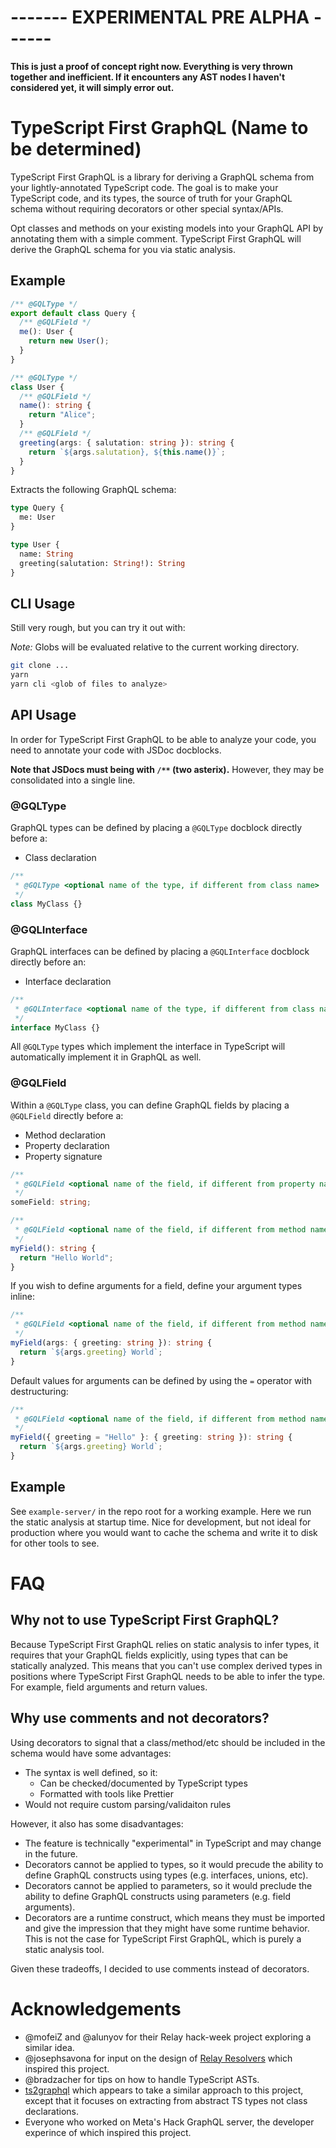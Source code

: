 # -------  EXPERIMENTAL PRE ALPHA ------

**This is just a proof of concept right now. Everything is very thrown together and inefficient. If it encounters any AST nodes I haven't considered yet, it will simply error out.**

#  TypeScript First GraphQL (Name to be determined)

TypeScript First GraphQL is a library for deriving a GraphQL schema from
your lightly-annotated TypeScript code. The goal is to make your TypeScript
code, and its types, the source of truth for your GraphQL schema without
requiring decorators or other special syntax/APIs.

Opt classes and methods on your existing models into your GraphQL API by
annotating them with a simple comment. TypeScript First GraphQL will derive the 
GraphQL schema for you via static analysis.

## Example

```ts
/** @GQLType */
export default class Query {
  /** @GQLField */
  me(): User {
    return new User();
  }
}

/** @GQLType */
class User {
  /** @GQLField */
  name(): string {
    return "Alice";
  }
  /** @GQLField */
  greeting(args: { salutation: string }): string {
    return `${args.salutation}, ${this.name()}`;
  }
}
```

Extracts the following GraphQL schema:

```graphql
type Query {
  me: User
}

type User {
  name: String
  greeting(salutation: String!): String
}
```

## CLI Usage

Still very rough, but you can try it out with:

*Note:* Globs will be evaluated relative to the current working directory.

```bash
git clone ...
yarn
yarn cli <glob of files to analyze>
```

## API Usage

In order for TypeScript First GraphQL to be able to analyze your code, you need
to annotate your code with JSDoc docblocks. 

**Note that JSDocs must being with
`/**` (two asterix).** However, they may be consolidated into a single line.

### @GQLType

GraphQL types can be defined by placing a `@GQLType` docblock directly before a:

* Class declaration

```ts
/**
 * @GQLType <optional name of the type, if different from class name>
 */
class MyClass {}
```

### @GQLInterface

GraphQL interfaces can be defined by placing a `@GQLInterface` docblock directly before an:

* Interface declaration

```ts
/**
 * @GQLInterface <optional name of the type, if different from class name>
 */
interface MyClass {}
```

All `@GQLType` types which implement the interface in TypeScript will
automatically implement it in GraphQL as well.

### @GQLField

Within a `@GQLType` class, you can define GraphQL fields by placing a `@GQLField` directly before a:

* Method declaration
* Property declaration
* Property signature

```ts
/**
 * @GQLField <optional name of the field, if different from property name>
 */
someField: string;

/**
 * @GQLField <optional name of the field, if different from method name>
 */
myField(): string {
  return "Hello World";
}
```

If you wish to define arguments for a field, define your argument types inline:

```ts
/**
 * @GQLField <optional name of the field, if different from method name>
 */
myField(args: { greeting: string }): string {
  return `${args.greeting} World`;
}
```

Default values for arguments can be defined by using the `=` operator with destructuring:

```ts
/**
 * @GQLField <optional name of the field, if different from method name>
 */
myField({ greeting = "Hello" }: { greeting: string }): string {
  return `${args.greeting} World`;
}
```


## Example

See `example-server/` in the repo root for a working example. Here we run the static
analysis at startup time. Nice for development, but not ideal for production
where you would want to cache the schema and write it to disk for other tools to
see.

# FAQ

## Why not to use TypeScript First GraphQL?

Because TypeScript First GraphQL relies on static analysis to infer types, it
requires that your GraphQL fields explicitly, using types that can be statically
analyzed. This means that you can't use complex derived types in positions where
TypeScript First GraphQL needs to be able to infer the type. For example, field
arguments and return values. 

## Why use comments and not decorators?

Using decorators to signal that a class/method/etc should be included in the 
schema would have some advantages:

* The syntax is well defined, so it:
  * Can be checked/documented by TypeScript types
  * Formatted with tools like Prettier
* Would not require custom parsing/validaiton rules

However, it also has some disadvantages:

* The feature is technically "experimental" in TypeScript and may change in the future.
* Decorators cannot be applied to types, so it would precude the ability to
  define GraphQL constructs using types (e.g. interfaces, unions, etc).
* Decorators cannot be applied to parameters, so it would preclude the ability
  to define GraphQL constructs using parameters (e.g. field arguments).
* Decorators are a runtime construct, which means they must be imported and give
  the impression that they might have some runtime behavior. This is not the
  case for TypeScript First GraphQL, which is purely a static analysis tool.

Given these tradeoffs, I decided to use comments instead of decorators.

# Acknowledgements

* @mofeiZ and @alunyov for their Relay hack-week project exploring a similar idea.
* @josephsavona for input on the design of [Relay Resolvers](https://relay.dev/docs/guides/relay-resolvers/) which inspired this project.
* @bradzacher for tips on how to handle TypeScript ASTs.
* [ts2graphql](https://github.com/cevek/ts2graphql) which appears to take a similar approach to this project, except that it focuses on extracting from abstract TS types not class declarations.
* Everyone who worked on Meta's Hack GraphQL server, the developer experince of which inspired this project.